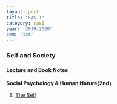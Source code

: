 ```yaml
---
layout: post
title: "SAS 1"
category: sas1
year: '2019-2020'
sem: '1st'
---
```

### Self and Society

#### Lecture and Book Notes
**Social Psychology & Human Nature(2nd)**
1. [The Self](https://drive.google.com/uc?export=download&id=18vGsRqQDC2Za8_XlvCN8iW8y0Q8abyRk)


